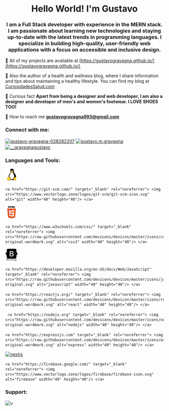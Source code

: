 <h1 align="center">Hello World! I'm Gustavo</h1>
<h3 align="center">I am a Full Stack developer with experience in the MERN stack. I am passionate about learning new technologies and staying up-to-date with the latest trends in programming languages. I specialize in building high-quality, user-friendly web applications with a focus on accessible and inclusive design.</h3>

:radio_button: All of my projects are available at [https://gustavogravagna.github.io/](https://gustavogravagna.github.io/)

:radio_button: Also the author of a health and wellness blog, where I share information and tips about maintaining a healthy lifestyle. You can find my blog at [CuriosidadesSalud.com](https://curiosidadessalud.com)

:radio_button: Curious fact **Apart from being a designer and web developer, I am also a designer and developer of men's and women's footwear. I LOVE SHOES TOO!**

:radio_button: How to reach me **gustavogravagna993@gmail.com**


<h3 align="left">Connect with me:</h3>
<p align="left">
<a href="https://linkedin.com/in/gustavo-gravagna-028282207" target="blank"><img align="center" src="https://raw.githubusercontent.com/rahuldkjain/github-profile-readme-generator/master/src/images/icons/Social/linked-in-alt.svg" alt="gustavo-gravagna-028282207" height="30" width="40" /></a>
<a href="https://fb.com/gustavo.m.gravagna" target="blank"><img align="center" src="https://raw.githubusercontent.com/rahuldkjain/github-profile-readme-generator/master/src/images/icons/Social/facebook.svg" alt="gustavo.m.gravagna" height="30" width="40" /></a>
<a href="https://instagram.com/__gravagnagustavo" target="blank"><img align="center" src="https://raw.githubusercontent.com/rahuldkjain/github-profile-readme-generator/master/src/images/icons/Social/instagram.svg" alt="__gravagnagustavo" height="30" width="40" /></a>
</p>

<h3 align="left">Languages and Tools:</h3>
<p align="left">
    <a href="https://www.linux.org/" target="_blank" rel="noreferrer"> <img src="https://raw.githubusercontent.com/devicons/devicon/master/icons/linux/linux-original.svg" alt="linux" width="40" height="40"/> </a>
  
    <a href="https://git-scm.com/" target="_blank" rel="noreferrer"> <img src="https://www.vectorlogo.zone/logos/git-scm/git-scm-icon.svg" alt="git" width="40" height="40"/> </a> 
  
  <a href="https://www.w3.org/html/" target="_blank" rel="noreferrer"> <img src="https://raw.githubusercontent.com/devicons/devicon/master/icons/html5/html5-original-wordmark.svg" alt="html5" width="40" height="40"/> </a> 
  
    <a href="https://www.w3schools.com/css/" target="_blank" rel="noreferrer"> <img src="https://raw.githubusercontent.com/devicons/devicon/master/icons/css3/css3-original-wordmark.svg" alt="css3" width="40" height="40"/> </a> 
  
   <a href="https://getbootstrap.com" target="_blank" rel="noreferrer"> <img src="https://raw.githubusercontent.com/devicons/devicon/master/icons/bootstrap/bootstrap-plain-wordmark.svg" alt="bootstrap" width="40" height="40"/> </a> 
  
    <a href="https://developer.mozilla.org/en-US/docs/Web/JavaScript" target="_blank" rel="noreferrer"> <img src="https://raw.githubusercontent.com/devicons/devicon/master/icons/javascript/javascript-original.svg" alt="javascript" width="40" height="40"/> </a> 
  
    <a href="https://reactjs.org/" target="_blank" rel="noreferrer"> <img src="https://raw.githubusercontent.com/devicons/devicon/master/icons/react/react-original-wordmark.svg" alt="react" width="40" height="40"/> </a> 

     <a href="https://nodejs.org" target="_blank" rel="noreferrer"> <img src="https://raw.githubusercontent.com/devicons/devicon/master/icons/nodejs/nodejs-original-wordmark.svg" alt="nodejs" width="40" height="40"/> </a>
  
    <a href="https://expressjs.com" target="_blank" rel="noreferrer"> <img src="https://raw.githubusercontent.com/devicons/devicon/master/icons/express/express-original-wordmark.svg" alt="express" width="40" height="40"/> </a> 
  
  <a href="https://nextjs.org/" target="_blank" rel="noreferrer"> <img src="https://cdn.worldvectorlogo.com/logos/nextjs-2.svg" alt="nextjs" width="40" height="40"/> </a> 
  
    <a href="https://firebase.google.com/" target="_blank" rel="noreferrer"> <img src="https://www.vectorlogo.zone/logos/firebase/firebase-icon.svg" alt="firebase" width="40" height="40"/> </a> 
  

</p>
   
<h3 align="left">Support:</h3>
<p><a href="https://www.buymeacoffee.com/v"> <img align="left" src="https://cdn.buymeacoffee.com/buttons/v2/default-yellow.png" height="50" width="210" alt="v" /></a></p><br><br>

